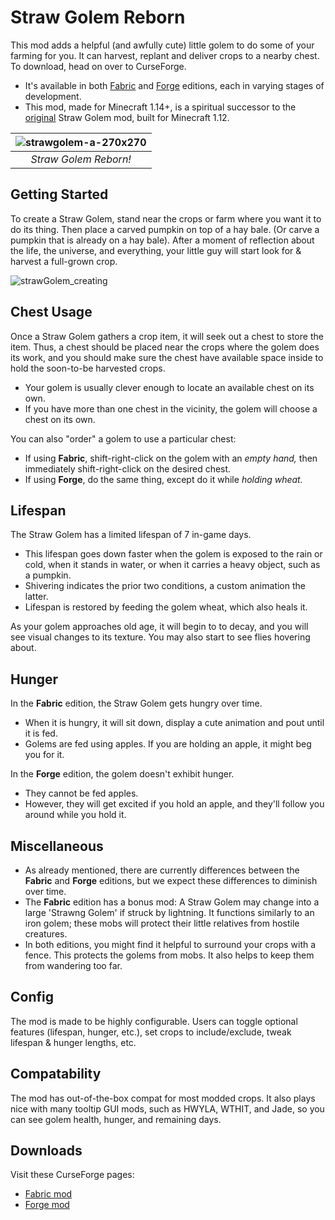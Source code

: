 # Straw Golem Reborn
This mod adds a helpful (and awfully cute) little golem to do some of your farming for you. It can harvest, replant and deliver crops to a nearby chest. To download, head on over to CurseForge. 
- It's available in both [Fabric](https://www.curseforge.com/minecraft/mc-mods/straw-golem-reborn) and [Forge](https://www.curseforge.com/minecraft/mc-mods/strawgolem-reborn) editions, each in varying stages of development. 
- This mod, made for Minecraft 1.14+, is a spiritual successor to the [original](https://www.curseforge.com/minecraft/mc-mods/strawgolem) Straw Golem mod, built for Minecraft 1.12. 

| ![strawgolem-a-270x270](https://user-images.githubusercontent.com/26723535/166476673-a377f3f9-b941-4581-8ae3-dac79e2f87a2.png) | 
|:--:| 
| *Straw Golem Reborn!* |

## Getting Started
To create a Straw Golem, stand near the crops or farm where you want it to do its thing. Then place a carved pumpkin on top of a hay bale. (Or carve a pumpkin that is already on a hay bale). After a moment of reflection about the life, the universe, and everything, your little guy will start look for & harvest a full-grown crop. 

![strawGolem_creating](https://user-images.githubusercontent.com/26723535/166479651-7c970834-3a87-40c7-aca3-27ca87e9bc2b.gif)

## Chest Usage
Once a Straw Golem gathers a crop item, it will seek out a chest to store the item. Thus, a chest should be placed near the crops where the golem does its work, and you should make sure the chest have available space inside to hold the soon-to-be harvested crops. 
- Your golem is usually clever enough to locate an available chest on its own. 
- If you have more than one chest in the vicinity, the golem will choose a chest on its own. 

You can also "order" a golem to use a particular chest:
- If using **Fabric**, shift-right-click on the golem with an *empty hand,* then immediately shift-right-click on the desired chest.
- If using **Forge**, do the same thing, except do it while *holding wheat.*

## Lifespan
The Straw Golem has a limited lifespan of 7 in-game days. 
- This lifespan goes down faster when the golem is exposed to the rain or cold, when it stands in water, or when it carries a heavy object, such as a pumpkin. 
- Shivering indicates the prior two conditions, a custom animation the latter.
- Lifespan is restored by feeding the golem wheat, which also heals it. 

As your golem approaches old age, it will begin to to decay, and you will see visual changes to its texture. You may also start to see flies hovering about.

## Hunger
In the **Fabric** edition, the Straw Golem gets hungry over time. 
- When it is hungry, it will sit down, display a cute animation and pout until it is fed.
- Golems are fed using apples. If you are holding an apple, it might beg you for it.

In the **Forge** edition, the golem doesn't exhibit hunger.
- They cannot be fed apples.
- However, they will get excited if you hold an apple, and they'll follow you around while you hold it.

## Miscellaneous
- As already mentioned, there are currently differences between the **Fabric** and **Forge** editions, but we expect these differences to diminish over time.
- The **Fabric** edition has a bonus mod: A Straw Golem may change into a large 'Strawng Golem' if struck by lightning. It functions similarly to an iron golem; these mobs will protect their little relatives from hostile creatures.
- In both editions, you might find it helpful to surround your crops with a fence. This protects the golems from mobs. It also helps to keep them from wandering too far.

## Config
The mod is made to be highly configurable. Users can toggle optional features (lifespan, hunger, etc.), set crops to include/exclude, tweak lifespan & hunger lengths, etc.

## Compatability
The mod has out-of-the-box compat for most modded crops. It also plays nice with many tooltip GUI mods, such as HWYLA, WTHIT, and Jade, so you can see golem health, hunger, and remaining days.

## Downloads
Visit these CurseForge pages:
- [Fabric mod](https://www.curseforge.com/minecraft/mc-mods/straw-golem-reborn)
- [Forge mod](https://www.curseforge.com/minecraft/mc-mods/strawgolem-reborn)
